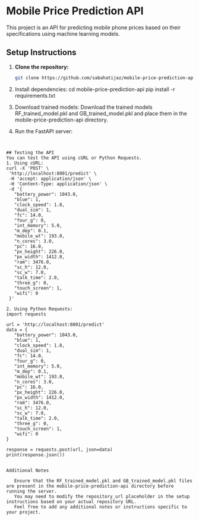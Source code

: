 # Mobile Price Prediction API

This project is an API for predicting mobile phone prices based on their specifications using machine learning models.

## Setup Instructions

1. **Clone the repository:**
   ```bash
   git clone https://github.com/sabahatijaz/mobile-price-prediction-api

2. Install dependencies:
cd mobile-price-prediction-api
pip install -r requirements.txt

3. Download trained models:
Download the trained models RF_trained_model.pkl and GB_trained_model.pkl and place them in the mobile-price-prediction-api directory.

4. Run the FastAPI server:
 ```uvicorn app:app --host 0.0.0.0 --port 8001


## Testing the API
You can test the API using cURL or Python Requests.
1. Using cURL:
curl -X 'POST' \
  'http://localhost:8001/predict' \
  -H 'accept: application/json' \
  -H 'Content-Type: application/json' \
  -d '{
    "battery_power": 1043.0,
    "blue": 1,
    "clock_speed": 1.8,
    "dual_sim": 1,
    "fc": 14.0,
    "four_g": 0,
    "int_memory": 5.0,
    "m_dep": 0.1,
    "mobile_wt": 193.0,
    "n_cores": 3.0,
    "pc": 16.0,
    "px_height": 226.0,
    "px_width": 1412.0,
    "ram": 3476.0,
    "sc_h": 12.0,
    "sc_w": 7.0,
    "talk_time": 2.0,
    "three_g": 0,
    "touch_screen": 1,
    "wifi": 0
  }'

2. Using Python Requests:
import requests

url = 'http://localhost:8001/predict'
data = {
    "battery_power": 1043.0,
    "blue": 1,
    "clock_speed": 1.8,
    "dual_sim": 1,
    "fc": 14.0,
    "four_g": 0,
    "int_memory": 5.0,
    "m_dep": 0.1,
    "mobile_wt": 193.0,
    "n_cores": 3.0,
    "pc": 16.0,
    "px_height": 226.0,
    "px_width": 1412.0,
    "ram": 3476.0,
    "sc_h": 12.0,
    "sc_w": 7.0,
    "talk_time": 2.0,
    "three_g": 0,
    "touch_screen": 1,
    "wifi": 0
}

response = requests.post(url, json=data)
print(response.json())


Additional Notes

    Ensure that the RF_trained_model.pkl and GB_trained_model.pkl files are present in the mobile-price-prediction-api directory before running the server.
    You may need to modify the repository_url placeholder in the setup instructions based on your actual repository URL.
    Feel free to add any additional notes or instructions specific to your project.

